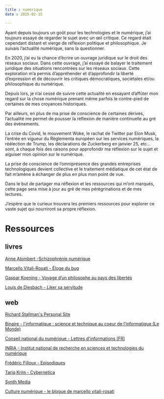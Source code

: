 ```yaml
---
title : numérique
date : 2025-02-15

---
```


Ayant depuis toujours un goût pour les technologies et le numérique, j’ai toujours essayé de regarder le sujet avec un œil critique. Ce regard était cependant distant et vierge de réflexion politique et philosophique. Je suivais l’actualité numérique, sans la questionner. 

En 2020, j’ai eu la chance d’écrire un ouvrage juridique sur le droit des réseaux sociaux. Dans cette ouvrage, j’ai essayé de balayer le traitement juridique des situations rencontrées sur les réseaux sociaux. Cette exploration m’a permis d’appréhender et d’approfondir la liberté d’expression et de découvrir les critiques démocratiques, sociétales et/ou philosophique du numérique.

Depuis lors, je n’ai cessé de suivre cette actualité en essayant d’affûter mon regard sur la chose numérique prenant même parfois le contre-pied de certaines de mes croyances historiques. 

Par ailleurs, en plus de ma prise de conscience de certaines dérives, l’actualité me permet de pousser la réflexion de manière continuelle au gré des évènements. 

La crise du Covid, le mouvement Woke, le rachat de Twitter par Elon Musk, l’entrée en vigueur du Réglementa européen sur les services numériques, la réélection de Trump, les déclarations de Zuckerberg en janvier 25, etc… sont, à chaque fois des raisons pour approfondir ma réflexion sur le sujet et aiguiser mon opinion sur le numérique. 

La prise de conscience de l’omniprésence des grandes entreprises technologiques devient collective et le traitement médiatique de cet état de fait m’amène à échanger de plus en plus mon point de vue. 

Dans le but de partager ma réflexion et les ressources qui m’ont marqués, cette page sera mise à jour au gré de mes pérégrinations et de mes lectures. 

J’espère que le curieux trouvera les premiers ressources pour explorer ce vaste sujet qui nourriront sa propre réflexion. 

# Ressources

## livres

[Anne Alombert -Schizophrénie numérique](https://www.editions-allia.com/fr/livre/961/schizophrenie-numerique)

[Marcello Vitali-Rosati - Éloge du bug](https://www.editions-zones.fr/livres/eloge-du-bug)

[Gaspar Koening - Voyage d’un philosophe au pays des libertés](https://editions-observatoire.com/livre/Voyages-d%27un-philosophe-aux-pays-des-libertes/176) 

[Louis de Diesbach -  Liker sa servitude](https://fypeditions.com/liker-sa-servitude) 

## web

[Richard Stallman's Personal Site](https://stallman.org/) 

[Binaire - l'informatique : science et technique au coeur de l'informatique (Le Monde)](https://www.lemonde.fr/blog/binaire/) 

[Conseil national du numérique - Lettres d'informations (FR)](https://cnnumerique.fr/lettres-dinformations)

[INRIA - Institut national de recherche en sciences et technologies du numérique ](https://inria.fr/fr/actualites-recherche-savoir-numerique)

[Frédéric Filloux - Episodiques](https://www.episodiqu.es/)

[Tariq Krim - Cybernetica](https://www.cybernetica.fr/tag/newsletter/) 

[Synth Media](https://synthmedia.fr/) 

[Culture numérique - le blogue de marcello vitali-rosati](https://blog.sens-public.org/marcellovitalirosati/)
